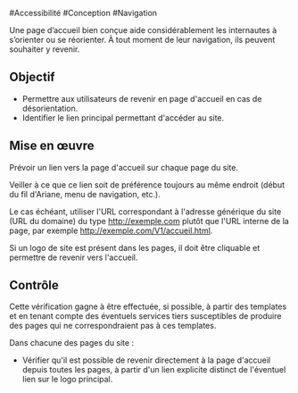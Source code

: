 
#Accessibilité #Conception #Navigation

Une page d’accueil bien conçue aide considérablement les internautes à s’orienter ou se réorienter. À tout moment de leur navigation, ils peuvent souhaiter y revenir.

Objectif
--------

*   Permettre aux utilisateurs de revenir en page d'accueil en cas de désorientation.
*   Identifier le lien principal permettant d'accéder au site.

Mise en œuvre
-------------

Prévoir un lien vers la page d'accueil sur chaque page du site.

Veiller à ce que ce lien soit de préférence toujours au même endroit (début du fil d'Ariane, menu de navigation, etc.).

Le cas échéant, utiliser l'URL correspondant à l'adresse générique du site (URL du domaine) du type http://exemple.com plutôt que l'URL interne de la page, par exemple http://exemple.com/V1/accueil.html.

Si un logo de site est présent dans les pages, il doit être cliquable et permettre de revenir vers l'accueil.

Contrôle
--------

Cette vérification gagne à être effectuée, si possible, à partir des templates et en tenant compte des éventuels services tiers susceptibles de produire des pages qui ne correspondraient pas à ces templates.

Dans chacune des pages du site :

*   Vérifier qu'il est possible de revenir directement à la page d'accueil depuis toutes les pages, à partir d'un lien explicite distinct de l'éventuel lien sur le logo principal.
